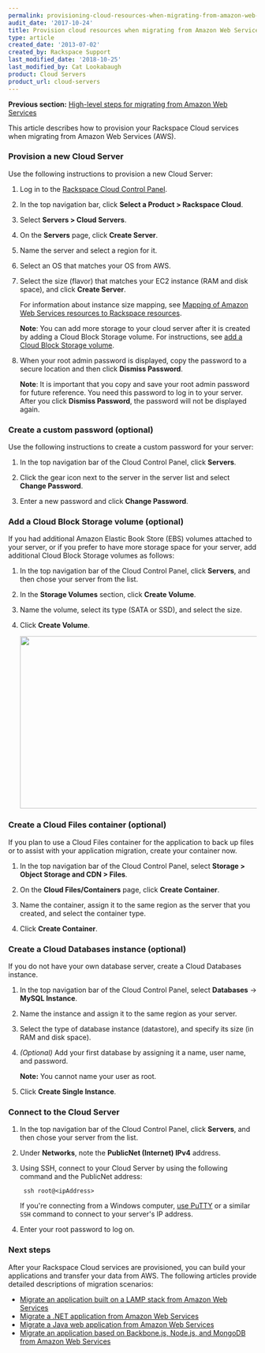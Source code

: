 ```yaml
---
permalink: provisioning-cloud-resources-when-migrating-from-amazon-web-services/
audit_date: '2017-10-24'
title: Provision cloud resources when migrating from Amazon Web Services
type: article
created_date: '2013-07-02'
created_by: Rackspace Support
last_modified_date: '2018-10-25'
last_modified_by: Cat Lookabaugh
product: Cloud Servers
product_url: cloud-servers
---
```


**Previous section:** [High-level steps for migrating from Amazon Web Services](/how-to/high-level-steps-for-migrating-from-amazon-web-services)

This article describes how to provision your Rackspace Cloud services when
migrating from Amazon Web Services (AWS).

### Provision a new Cloud Server

Use the following instructions to provision a new Cloud Server:

1. Log in to the [Rackspace Cloud Control Panel](https://login.rackspace.com).

2. In the top navigation bar, click **Select a Product > Rackspace Cloud**.

3. Select **Servers > Cloud Servers**.

4. On the **Servers** page, click **Create Server**.

5. Name the server and select a region for it.

6. Select an OS that matches your OS from AWS.

7. Select the size (flavor) that matches your EC2 instance (RAM and disk space),
   and click **Create Server**.

   For information about instance size mapping, see
   [Mapping of Amazon Web Services resources to Rackspace resources](/how-to/mapping-of-amazon-web-services-resources-to-rackspace-resources).

   **Note**: You can add more storage to your cloud server after it is created
   by adding a Cloud Block Storage volume. For instructions, see
   [add a Cloud Block Storage volume](#add-a-cloud-block-storage-volume).

8. When your root admin password is displayed, copy the password to a secure
   location and then click **Dismiss Password**.

    **Note**: It is important that you copy and save your root admin password
    for future reference. You need this password to log in to your server. After
    you click **Dismiss Password**, the password will not be displayed again.

### Create a custom password (optional)

Use the following instructions to create a custom password for your server:

1. In the top navigation bar of the Cloud Control Panel, click **Servers**.

2. Click the gear icon next to the server in the server list and select
**Change Password**.

3. Enter a new password and click **Change Password**.

### Add a Cloud Block Storage volume (optional)

If you had additional Amazon Elastic Book Store (EBS) volumes attached to your
server, or if you prefer to have more storage space for your server, add
additional Cloud Block Storage volumes as follows:

1. In the top navigation bar of the Cloud Control Panel, click **Servers**, and
then chose your server from the list.

2. In the **Storage Volumes** section, click **Create Volume**.

3. Name the volume, select its type (SATA or SSD), and select the size.

4. Click **Create Volume**.

    <img alt="" height="349" src="{% asset_path cloud-servers/provisioning-cloud-resources-when-migrating-from-amazon-web-services/Step%201-3.png %}" width="543" />

### Create a Cloud Files container (optional)

If you plan to use a Cloud Files container for the application to back up files
or to assist with your application migration, create your container now.

1. In the top navigation bar of the Cloud Control Panel, select
**Storage > Object Storage and CDN > Files**.

2. On the **Cloud Files/Containers** page, click **Create Container**.

3. Name the container, assign it to the same region as the server that you created, and select the container type.

4. Click **Create Container**.

### Create a Cloud Databases instance (optional)

If you do not have your own database server, create a Cloud Databases instance.

1. In the top navigation bar of the Cloud Control Panel, select **Databases** ->
**MySQL Instance**.

2. Name the instance and assign it to the same region as your server.

3. Select the type of database instance (datastore), and specify its size (in
RAM and disk space).

4. *(Optional)* Add your first database by assigning it a name, user name, and password.

    **Note:** You cannot name your user as root.

5. Click **Create Single Instance**.

### Connect to the Cloud Server

1. In the top navigation bar of the Cloud Control Panel, click **Servers**, and
then chose your server from the list.

2. Under **Networks**, note the **PublicNet (Internet) IPv4** address.

3. Using SSH, connect to your Cloud Server by using the following command and
the PublicNet address:

        ssh root@<ipAddress>

    If you're connecting from a Windows computer,
    [use PuTTY](/how-to/connecting-to-linux-from-windows-by-using-putty) or a
    similar `SSH` command to connect to your server's IP address.

4. Enter your root password to log on.

### Next steps

After your Rackspace Cloud services are provisioned, you can build your
applications and transfer your data from AWS. The following articles provide
detailed descriptions of migration scenarios:

- [Migrate an application built on a LAMP stack from Amazon Web Services](/how-to/migrating-an-application-built-on-a-lamp-stack-from-amazon-web-services)
- [Migrate a .NET application from Amazon Web Services](/how-to/migrating-a-net-application-from-amazon-web-services)
- [Migrate a Java web application from Amazon Web Services](/how-to/migrating-a-java-web-application-from-amazon-web-services)
- [Migrate an application based on Backbone.js, Node.js, and MongoDB from Amazon Web Services](/how-to/migrating-an-application-based-on-backbonejs-nodejs-and-mongodb-from-amazon-web-services)
